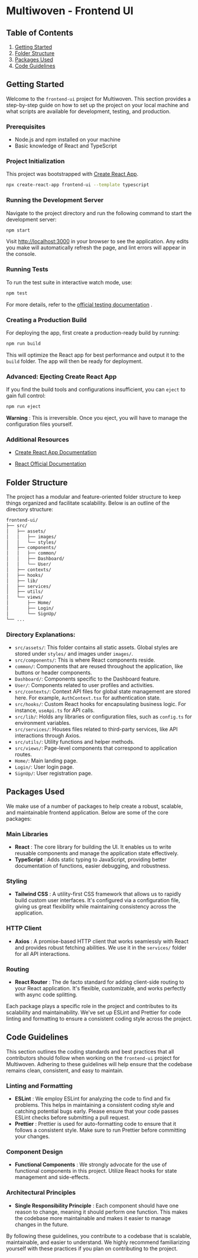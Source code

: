 # Multiwoven - Frontend UI

## Table of Contents  
1. [Getting Started](#getting-started) 
2. [Folder Structure](#folder-structure) 
3. [Packages Used](#packages-used)
4. [Code Guidelines](#code-guidelines)

## Getting Started

Welcome to the `frontend-ui` project for Multiwoven. This section provides a step-by-step guide on how to set up the project on your local machine and what scripts are available for development, testing, and production.

### Prerequisites
- Node.js and npm installed on your machine
- Basic knowledge of React and TypeScript

### Project Initialization

This project was bootstrapped with [Create React App](https://github.com/facebook/create-react-app).

```bash
npx create-react-app frontend-ui --template typescript
```

### Running the Development Server

Navigate to the project directory and run the following command to start the development server:

```bash
npm start
```

Visit [http://localhost:3000](http://localhost:3000/)  in your browser to see the application. Any edits you make will automatically refresh the page, and lint errors will appear in the console.

### Running Tests

To run the test suite in interactive watch mode, use:

```bash
npm test
```

For more details, refer to the [official testing documentation](https://facebook.github.io/create-react-app/docs/running-tests) .
### Creating a Production Build

For deploying the app, first create a production-ready build by running:

```bash
npm run build
```

This will optimize the React app for best performance and output it to the `build` folder. The app will then be ready for deployment.

### Advanced: Ejecting Create React App

If you find the build tools and configurations insufficient, you can `eject` to gain full control:

```bash
npm run eject
```

**Warning** : This is irreversible. Once you eject, you will have to manage the configuration files yourself.

### Additional Resources 
- [Create React App Documentation](https://facebook.github.io/create-react-app/docs/getting-started) 

- [React Official Documentation](https://reactjs.org/)

## Folder Structure

The project has a modular and feature-oriented folder structure to keep things organized and facilitate scalability. Below is an outline of the directory structure:

```css
frontend-ui/
├── src/
│   ├── assets/
│   │   ├── images/
│   │   └── styles/
│   ├── components/
│   │   ├── common/
│   │   ├── Dashboard/
│   │   └── User/
│   ├── contexts/
│   ├── hooks/
│   ├── lib/
│   ├── services/
│   ├── utils/
│   └── views/
│       ├── Home/
│       ├── Login/
│       └── SignUp/
└── ...
```

### Directory Explanations: 

- `src/assets/`: This folder contains all static assets. Global styles are stored under `styles/` and images under `images/`. 
- `src/components/`: This is where React components reside. 
- `common/`: Components that are reused throughout the application, like buttons or header components. 
- `Dashboard/`: Components specific to the Dashboard feature. 
- `User/`: Components related to user profiles and activities. 
- `src/contexts/`: Context API files for global state management are stored here. For example, `AuthContext.tsx` for authentication state. 
- `src/hooks/`: Custom React hooks for encapsulating business logic. For instance, `useApi.ts` for API calls. 
- `src/lib/`: Holds any libraries or configuration files, such as `config.ts` for environment variables. 
- `src/services/`: Houses files related to third-party services, like API interactions through Axios. 
- `src/utils/`: Utility functions and helper methods. 
- `src/views/`: Page-level components that correspond to application routes. 
- `Home/`: Main landing page. 
- `Login/`: User login page. 
- `SignUp/`: User registration page.

## Packages Used

We make use of a number of packages to help create a robust, scalable, and maintainable frontend application. Below are some of the core packages:

### Main Libraries 
- **React** : The core library for building the UI. It enables us to write reusable components and manage the application state effectively. 
- **TypeScript** : Adds static typing to JavaScript, providing better documentation of functions, easier debugging, and robustness.

### Styling 
- **Tailwind CSS** : A utility-first CSS framework that allows us to rapidly build custom user interfaces. It's configured via a configuration file, giving us great flexibility while maintaining consistency across the application.

### HTTP Client 
- **Axios** : A promise-based HTTP client that works seamlessly with React and provides robust fetching abilities. We use it in the `services/` folder for all API interactions.

### Routing 
- **React Router** : The de facto standard for adding client-side routing to your React application. It's flexible, customizable, and works perfectly with async code splitting.

Each package plays a specific role in the project and contributes to its scalability and maintainability. We've set up ESLint and Prettier for code linting and formatting to ensure a consistent coding style across the project.


## Code Guidelines

This section outlines the coding standards and best practices that all contributors should follow when working on the `frontend-ui` project for Multiwoven. Adhering to these guidelines will help ensure that the codebase remains clean, consistent, and easy to maintain.

### Linting and Formatting 
- **ESLint** : We employ ESLint for analyzing the code to find and fix problems. This helps in maintaining a consistent coding style and catching potential bugs early. Please ensure that your code passes ESLint checks before submitting a pull request. 
- **Prettier** : Prettier is used for auto-formatting code to ensure that it follows a consistent style. Make sure to run Prettier before committing your changes.

### Component Design 
- **Functional Components** : We strongly advocate for the use of functional components in this project. Utilize React hooks for state management and side-effects.

### Architectural Principles 
- **Single Responsibility Principle** : Each component should have one reason to change, meaning it should perform one function. This makes the codebase more maintainable and makes it easier to manage changes in the future.

By following these guidelines, you contribute to a codebase that is scalable, maintainable, and easier to understand. We highly recommend familiarizing yourself with these practices if you plan on contributing to the project.